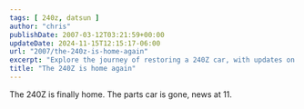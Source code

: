 ```yaml
---
tags: [ 240z, datsun ]
author: "chris"
publishDate: 2007-03-12T03:21:59+00:00
updateDate: 2024-11-15T12:15:17-06:00
url: "2007/the-240z-is-home-again"
excerpt: "Explore the journey of restoring a 240Z car, with updates on removing the parts car. Tune in for more!"
title: "The 240Z is home again"
---
```


The 240Z is finally home. The parts car is gone, news at 11.

